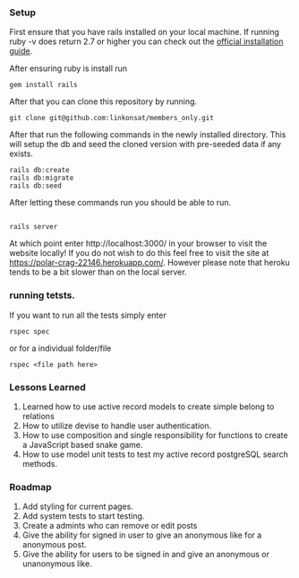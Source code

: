 ### Setup 

First ensure that you have rails installed on your local machine. 
If running ruby -v does return 2.7 or higher you can check out the [official installation guide](https://www.ruby-lang.org/en/documentation/installation/).

After ensuring ruby is install run 

~~~
gem install rails 
~~~

After that you can clone this repository by running. 
 
 ~~~
 git clone git@github.com:linkonsat/members_only.git
 ~~~
 
 After that run the following commands in the newly installed directory.
 This will setup the db and  seed the cloned version with pre-seeded data if any exists.
 
 ~~~
 rails db:create
 rails db:migrate
 rails db:seed
 ~~~ 
 
 After letting these commands run you should be able to run.
 
 ~~~
 
 rails server
 
 ~~~
 
 At which point enter http://localhost:3000/ in your browser to visit the website locally!
 If you do not wish to do this feel free to visit the site at https://polar-crag-22146.herokuapp.com/.
 However please note that heroku tends to be a bit slower than on the local server.
 
 
 ### running tetsts.
 If you want to run all the tests simply enter 
 
 ~~~
 rspec spec
 ~~~ 
  or for a individual folder/file
  
 ~~~ 
 rspec <file path here>
 ~~~
 
 ### Lessons Learned
 1. Learned how to use active record models to create simple belong to relations
 2. How to utilize devise to handle user authentication.
 3. How to use composition and single responsibility for functions to create a JavaScript based snake game.
 4. How to use model unit tests to test my active record postgreSQL search methods.
 
 ### Roadmap 
 
 1. Add styling for current pages.
 2. Add system tests to start testing.
 3. Create a admints who can remove or edit posts
 4. Give the ability for signed in user to give an anonymous like for a anonymous post.
 5. Give the ability for users to be signed in and give an anonymous or unanonymous like.
